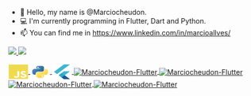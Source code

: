 - 👋 Hello, my name is @Marciocheudon.
- 💻 I'm currently programming in Flutter, Dart and Python.
- 📫 You can find me in https://www.linkedin.com/in/marcioallves/


<div>
  <a href="https://github.com/Marciocheudon">
  <img height="180em" src="https://github-readme-stats.vercel.app/api?username=Marciocheudon&show_icons=true&theme=dracula&include_all_commits=true&count_private=true"/>
  <img height="180em" src="https://github-readme-stats.vercel.app/api/top-langs/?username=Marciocheudon&layout=compact&langs_count=7&theme=dracula"/>
</div>


<div style="display: inline_block"><br>
  <img align="center" alt="Marciocheudon-Js" height="30" width="40" src="https://raw.githubusercontent.com/devicons/devicon/master/icons/javascript/javascript-plain.svg">
  <img align="center" alt="Marciocheudon-Python" height="30" width="40" src="https://raw.githubusercontent.com/devicons/devicon/master/icons/python/python-original.svg">
  <img align="center" alt="Marciocheudon-Flutter" height="30" width="40" src="https://raw.githubusercontent.com/devicons/devicon/master/icons/flutter/flutter-original.svg">
  <img align="center" alt="Marciocheudon-Flutter" height="30" width="40" src="https://cdn.jsdelivr.net/gh/devicons/devicon/icons/apple/apple-original.svg">
  <img align="center" alt="Marciocheudon-Flutter" height="30" width="40" src="https://cdn.jsdelivr.net/gh/devicons/devicon/icons/docker/docker-original-wordmark.svg" />
  <img align="center" alt="Marciocheudon-Flutter" height="30" width="40"
    src="https://cdn.jsdelivr.net/gh/devicons/devicon/icons/linkedin/linkedin-original.svg" />
  <img align="center" alt="Marciocheudon-Flutter" height="30" width="40"src="https://cdn.jsdelivr.net/gh/devicons/devicon/icons/nodejs/nodejs-original-wordmark.svg" />  
</div>

  
